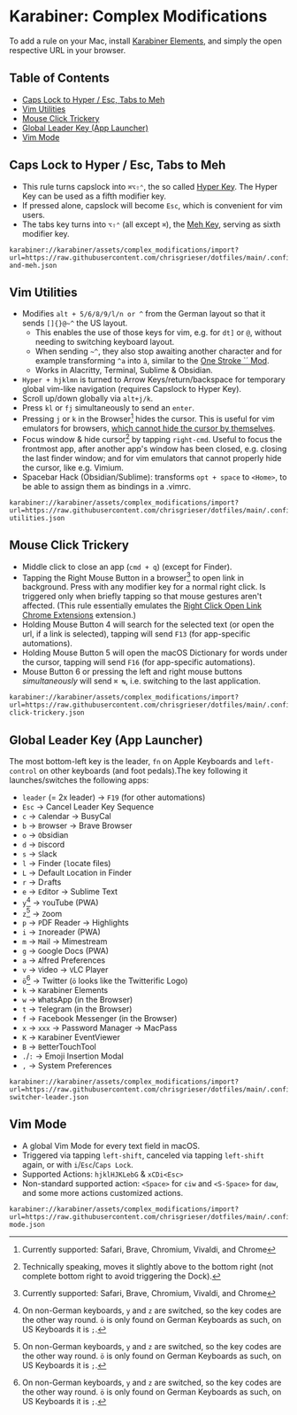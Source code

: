 # Karabiner: Complex Modifications

To add a rule on your Mac, install [Karabiner Elements](https://karabiner-elements.pqrs.org/), and simply the open respective URL in your browser.

## Table of Contents
<!-- MarkdownTOC -->

- [Caps Lock to Hyper / Esc, Tabs to Meh](#caps-lock-to-hyper--esc-tabs-to-meh)
- [Vim Utilities](#vim-utilities)
- [Mouse Click Trickery](#mouse-click-trickery)
- [Global Leader Key \(App Launcher\)](#global-leader-key-app-launcher)
- [Vim Mode](#vim-mode)

<!-- /MarkdownTOC -->

## Caps Lock to Hyper / Esc, Tabs to Meh
- This rule turns capslock into `⌘⌥⇧⌃`, the so called [Hyper Key](https://holmberg.io/hyper-key/). The Hyper Key can be used as a fifth modifier key.
- If pressed alone, capslock will become `Esc`, which is convenient for vim users. 
- The tabs key turns into `⌥⇧⌃` (all except `⌘`), the [Meh Key](https://ergodox-ez.com/pages/our-firmware), serving as sixth modifier key.

```text
karabiner://karabiner/assets/complex_modifications/import?url=https://raw.githubusercontent.com/chrisgrieser/dotfiles/main/.config/karabiner/assets/complex_modifications/hyper-and-meh.json
```

## Vim Utilities
- Modifies `alt + 5/6/8/9/l/n or ^` from the German layout so that it sends `[]{}@~^` the US layout. 
	- This enables the use of those keys for vim, e.g. for `dt]` or `@`, without needing to switching keyboard layout. 
	- When sending `~^`, they also stop awaiting another character and for example transforming `^a` into `â`, similar to the [One Stroke \`´ Mod](#miscellaneous).
	- Works in Alacritty, Terminal, Sublime & Obsidian.
- `Hyper + hjklmn` is turned to Arrow Keys/return/backspace for temporary global vim-like navigation (requires Capslock to Hyper Key).
- Scroll up/down globally via `alt+j/k`.
- Press `kl` or `fj` simultaneously to send an `enter`.
- Pressing `j` or `k` in the Browser[^3] hides the cursor. This is useful for vim emulators for browsers, [which cannot hide the cursor by themselves](https://github.com/philc/vimium/issues/3273).
- Focus window & hide cursor[^2] by tapping `right-cmd`. Useful to focus the frontmost app, after another app's window has been closed, e.g. closing the last finder window; and for vim emulators that cannot properly hide the cursor, like e.g. Vimium.
- Spacebar Hack (Obsidian/Sublime): transforms `opt + space` to `<Home>`, to be able to assign them as bindings in a .vimrc.

```text
karabiner://karabiner/assets/complex_modifications/import?url=https://raw.githubusercontent.com/chrisgrieser/dotfiles/main/.config/karabiner/assets/complex_modifications/vim-utilities.json
```

## Mouse Click Trickery
- Middle click to close an app (`cmd + q`) (except for Finder).
- Tapping the Right Mouse Button in a browser[^3] to open link in background. Press with any modifier key for a normal right click. Is triggered only when briefly tapping so that mouse gestures aren't affected. (This rule essentially emulates the [Right Click Open Link Chrome Extensions](https://chrome.google.com/webstore/detail/right-click-opens-link-ne/mhjkeimpgjokbjmioglhlngefbddppnn) extension.)
- Holding Mouse Button 4 will search for the selected text (or open the url, if a link is selected), tapping will send `F13` (for app-specific automations).
- Holding Mouse Button 5 will open the macOS Dictionary for words under the cursor, tapping will send `F16` (for app-specific automations).
- Mouse Button 6 or pressing the left and right mouse buttons *simultaneously* will send `⌘ ↹`, i.e. switching to the last application.

```text
karabiner://karabiner/assets/complex_modifications/import?url=https://raw.githubusercontent.com/chrisgrieser/dotfiles/main/.config/karabiner/assets/complex_modifications/mouse-click-trickery.json
```

## Global Leader Key (App Launcher)
The most bottom-left key is the leader, `fn` on Apple Keyboards and `left-control` on other keyboards (and foot pedals).The key following it launches/switches the following apps:
- `leader` (= 2x leader) → `F19` (for other automations)
- `Esc` → Cancel Leader Key Sequence
- `c` → `C`alendar → BusyCal
- `b` → `B`rowser → Brave Browser
- `o` → `O`bsidian
- `d` → `D`iscord
- `s` → `S`lack
- `l` → Finder (`l`ocate files) 
- `L` → Default `L`ocation in Finder
- `r` → D`r`afts
- `e` → `E`ditor → Sublime Text
- `y`[^1] → `Y`ouTube (PWA)
- `z`[^1] → `Z`oom
- `p` → `P`DF Reader → Highlights
- `i` → `I`noreader (PWA)
- `m` → `M`ail → Mimestream
- `g` → `G`oogle Docs (PWA)
- `a` → `A`lfred Preferences
- `v` → `V`ideo → `V`LC Player
- `ö`[^1] → Twitter (`ö` looks like the Twitterific Logo)
- `k` → `K`arabiner Elements
- `w` → `W`hatsApp (in the Browser)
- `t` → `T`elegram (in the Browser)
- `f` → `F`acebook Messenger (in the Browser)
- `x` → `xxx` → Password Manager → MacPass
- `K` → `K`arabiner EventViewer
- `B` → `B`etterTouchTool
- `.`/`:` → Emoji Insertion Modal
- `,` → System Preferences

```text
karabiner://karabiner/assets/complex_modifications/import?url=https://raw.githubusercontent.com/chrisgrieser/dotfiles/main/.config/karabiner/assets/complex_modifications/app-switcher-leader.json
```

## Vim Mode
- A global Vim Mode for every text field in macOS.
- Triggered via tapping `left-shift`, canceled via tapping `left-shift` again, or with `i`/`Esc`/`Caps Lock`.
- Supported Actions: `hjklHJKLebG` & `xCDi<Esc>` 
- Non-standard supported action: `<Space>` for `ciw` and `<S-Space>` for `daw`, and some more actions customized actions.

```text
karabiner://karabiner/assets/complex_modifications/import?url=https://raw.githubusercontent.com/chrisgrieser/dotfiles/main/.config/karabiner/assets/complex_modifications/vim-mode.json
```

[^1]: On non-German keyboards, `y` and `z` are switched, so the key codes are the other way round. `ö` is only found on German Keyboards as such, on US Keyboards it is `;`.
[^2]: Technically speaking, moves it slightly above to the bottom right (not complete bottom right to avoid triggering the Dock). 
[^3]: Currently supported: Safari, Brave, Chromium, Vivaldi, and Chrome
